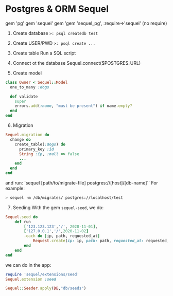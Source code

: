 # Postgres & ORM Sequel

gem 'pg'
gem 'sequel'
gem 'gem 'sequel_pg', :require=>'sequel'
(no require)

1. Create database
   `>: psql createdb test`

2. Create USER/PWD
   `>: psql create ...`

3. Create table
   Run a SQL script

4. Connect ot the database
   Sequel.connect(\$POSTGRES_URL)

5. Create model

```ruby
class Owner < Sequel::Model
  one_to_many :dogs

  def validate
    super
    errors.add(:name, "must be present") if name.empty?
  end
end
```

6. Migration

```ruby
Sequel.migration do
  change do
    create_table(:dogs) do
      primary_key :id
      String :ip, :null => false
      ...
    end
  end
end
```

and run: `sequel [path/to/migrate-file] postgres://[host]/[db-name]``
For example:

```sh
> sequel -m /db/migrates/ postgres://localhost/test
```

7. Seeding
   With the gem `sequel-seed`, we do:

```ruby
Sequel.seed do
    def run
        ['123.123.123','/', 2020-11-01],
        ['127.0.0.1','/',2020-11-02]
        .each do |ip, path, requested_at|
            Request.create(ip: ip, path: path, requested_at: requested_at )
        end
    end
end
```

we can do in the app:

```ruby
require 'sequel/extensions/seed'
Sequel.extension :seed

Sequel::Seeder.apply(DB,"db/seeds")
```

<script>
         document.getElementById('restart').onclick = document.location.reload();
    </script>
